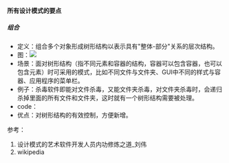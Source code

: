 #### 所有设计模式的要点

##### 组合
* 定义：组合多个对象形成树形结构以表示具有"整体-部分"关系的层次结构。
* 图：![](https://upload.wikimedia.org/wikipedia/commons/5/5a/Composite_UML_class_diagram_%28fixed%29.svg)
* 场景：面对树形结构（指不同元素和容器的结构，容器可以包含容器，也可以包含元素）时可采用的模式，比如不同文件与文件夹、GUI中不同的样式与容器、应用程序的菜单栏。
* 例子：杀毒软件即能对文件杀毒，又能文件夹杀毒，对文件夹杀毒时，会递归杀掉里面的所有文件和文件夹，这时就有一个树形结构需要被处理。
* code：
* 优点：对树形结构的有效控制，方便新增。


参考：
1. 设计模式的艺术软件开发人员内功修炼之道_刘伟
2. wikipedia
